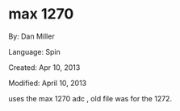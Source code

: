 # max 1270

By: Dan Miller

Language: Spin

Created: Apr 10, 2013

Modified: April 10, 2013

uses the max 1270 adc , old file was for the 1272.
